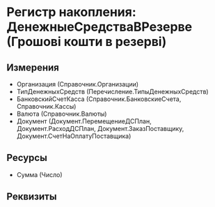 ﻿# Регистр накопления: ДенежныеСредстваВРезерве (Грошові кошти в резерві)

## Измерения

- Организация (Справочник.Организации)
- ТипДенежныхСредств (Перечисление.ТипыДенежныхСредств)
- БанковскийСчетКасса (Справочник.БанковскиеСчета, Справочник.Кассы)
- Валюта (Справочник.Валюты)
- Документ (Документ.ПеремещениеДСПлан, Документ.РасходДСПлан, Документ.ЗаказПоставщику, Документ.СчетНаОплатуПоставщика)

## Ресурсы

- Сумма (Число)

## Реквизиты



